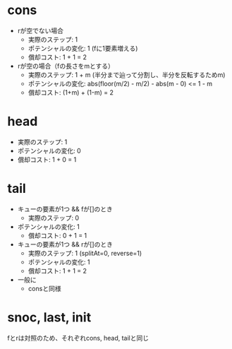 # cons

- rが空でない場合
  - 実際のステップ: 1
  - ポテンシャルの変化: 1 (fに1要素増える)
  - 償却コスト: 1 + 1 = 2
- rが空の場合（fの長さをmとする）
  - 実際のステップ: 1 + m (半分まで辿って分割し、半分を反転するためm)
  - ポテンシャルの変化: abs(floor(m/2) - m/2) - abs(m - 0) <= 1 - m
  - 償却コスト: (1+m) + (1-m) = 2

# head

- 実際のステップ: 1
- ポテンシャルの変化: 0
- 償却コスト: 1 + 0 = 1

# tail

- キューの要素が1つ && fが[]のとき
  - 実際のステップ: 0
- ポテンシャルの変化: 1
  - 償却コスト: 0 + 1 = 1
- キューの要素が1つ && rが[]のとき
  - 実際のステップ: 1 (splitAt=0, reverse=1)
  - ポテンシャルの変化: 1
  - 償却コスト: 1 + 1 = 2
- 一般に
  - consと同様

# snoc, last, init

fとrは対照のため、それぞれcons, head, tailと同じ
